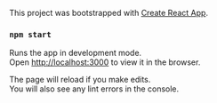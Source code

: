 This project was bootstrapped with [Create React App](https://github.com/facebookincubator/create-react-app).

### `npm start`

Runs the app in development mode.<br>
Open [http://localhost:3000](http://localhost:3000) to view it in the browser.

The page will reload if you make edits.<br>
You will also see any lint errors in the console.
